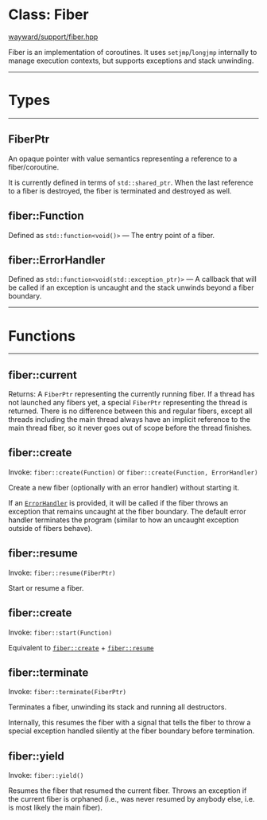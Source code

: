 # Class: Fiber

[wayward/support/fiber.hpp](https://github.com/simonask/w/blob/master/wayward/support/fiber.hpp)

Fiber is an implementation of coroutines. It uses `setjmp`/`longjmp` internally to manage execution contexts, but supports exceptions and stack unwinding.

---

# Types

---

## FiberPtr

An opaque pointer with value semantics representing a reference to a fiber/coroutine.

It is currently defined in terms of `std::shared_ptr`. When the last reference to a fiber is destroyed, the fiber is terminated and destroyed as well.

## fiber::Function

Defined as `std::function<void()>` — The entry point of a fiber.

## fiber::ErrorHandler

Defined as `std::function<void(std::exception_ptr)>` — A callback that will be called if an exception is uncaught and the stack unwinds beyond a fiber boundary.

---

# Functions

---

## fiber::current

Returns: A `FiberPtr` representing the currently running fiber. If a thread has not launched any fibers yet, a special `FiberPtr` representing the thread is returned. There is no difference between this and regular fibers, except all threads including the main thread always have an implicit reference to the main thread fiber, so it never goes out of scope before the thread finishes.

## fiber::create

Invoke: `fiber::create(Function)` or `fiber::create(Function, ErrorHandler)`

Create a new fiber (optionally with an error handler) without starting it.

If an [`ErrorHandler`](#fiberErrorHandler) is provided, it will be called if the fiber throws an exception that remains uncaught at the fiber boundary. The default error handler terminates the program (similar to how an uncaught exception outside of fibers behave).

## fiber::resume

Invoke: `fiber::resume(FiberPtr)`

Start or resume a fiber.

## fiber::create

Invoke: `fiber::start(Function)`

Equivalent to [`fiber::create`](#fibercreate) + [`fiber::resume`](#fiberresume)

## fiber::terminate

Invoke: `fiber::terminate(FiberPtr)`

Terminates a fiber, unwinding its stack and running all destructors.

Internally, this resumes the fiber with a signal that tells the fiber to throw a special exception handled silently at the fiber boundary before termination.

## fiber::yield

Invoke: `fiber::yield()`

Resumes the fiber that resumed the current fiber. Throws an exception if the current fiber is orphaned (i.e., was never resumed by anybody else, i.e. is most likely the main fiber).
